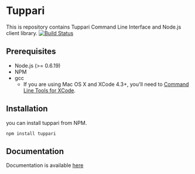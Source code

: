 # Tuppari

This is repository contains Tuppari Command Line Interface and Node.js client library.
 [![Build Status](https://secure.travis-ci.org/hakobera/tuppari)](http://travis-ci.org/hakobera/tuppari)

## Prerequisites

* Node.js (>= 0.6.19)
* NPM
* gcc
    * If you are using Mac OS X and XCode 4.3+, you'll need to [Command Line Tools for XCode](https://developer.apple.com/downloads).

## Installation

you can install tuppari from NPM.

```
npm install tuppari
```

## Documentation

Documentation is available [here](https://github.com/hakobera/tuppari.com/wiki/index)
